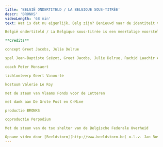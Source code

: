 ```yaml
---
title: 'BELGIË ONDERTITELD / LA BELGIQUE SOUS-TITRÉE'
descr: 'BRONKS'
videoLength: '68 min'
text: Wat is dat nu eigenlijk, Belg zijn? Benieuwd naar de identiteit van een land dat vaak afgeschilderd wordt als ‘Absurdistan’, trokken theatermakers Greet Jacobs en Julie Delrue een jaar lang België rond. Ze interviewden zo veel mogelijk verschillende, boeiende Belgen in alle uithoeken van het land, op zoek naar de raakpunten en de schoonheid achter al die schijnbare tegenstellingen. Het resultaat is een theaterportret dat de ziel van ons landje blootlegt. Vijf acteurs transformeren onophoudelijk: van een minister-President tot een Middelkerkse visser, van een Brusselse puber tot een Limburgse oma, van een moeder van vier kinderen met Marokkaanse roots tot een 6-jarige koekjesverslinder.

België ondertiteld / La Belgique sous-titrée is een meertalige voorstelling waarbij humor en zelfrelativering nooit ver weg zijn en niemand onberoerd naar buiten gaat.

**Credits**

concept Greet Jacobs, Julie Delrue

spel Jean-Baptiste Szézot, Greet Jacobs, Julie Delrue, Rachid Laachir en Arber Aliaj (stage)

coach Peter Monsaert

lichtontwerp Geert Vanoorlé

kostuum Valerie Le Roy

met de steun van Vlaams Fonds voor de Letteren

met dank aan De Grote Post en C-Mine

productie BRONKS

coproductie Perpodium

Met de steun van de tax shelter van de Belgische Federale Overheid

Opname video door [Beeldstorm](http://www.beeldstorm.be) o.l.v. Jan Bosteels
---
```

